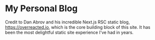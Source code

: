 # My Personal Blog

Credit to Dan Abrov and his incredible Next.js RSC static blog, <https://overreacted.io>, which is the core building block of this site. It has been the most delightful static site experience I've had in years.
